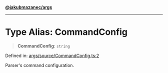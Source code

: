 [**@jakubmazanec/args**](../README.md)

---

# Type Alias: CommandConfig

> **CommandConfig**: `string`

Defined in:
[args/source/CommandConfig.ts:2](https://github.com/jakubmazanec/tools/blob/d8ee2855cc8c253cbcc5c4d49e7356ff8450cbde/packages/args/source/CommandConfig.ts#L2)

Parser's command configuration.
